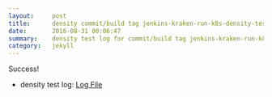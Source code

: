 ```yaml
---
layout:     post
title:      density commit/build tag jenkins-kraken-run-k8s-density-tests-1-3
date:       2016-08-31 00:06:47
summary:    density test log for commit/build tag jenkins-kraken-run-k8s-density-tests-1-3.
category:   jekyll
---
```


Success!

- density test log: [Log File](http://s3-us-west-2.amazonaws.com/kraken-e2e-logs/density/jenkins-kraken-run-k8s-density-tests-1-3/build-log.txt)
